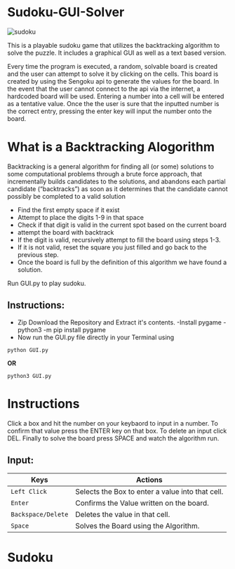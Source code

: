 # Sudoku-GUI-Solver

![sudoku](https://github.com/coldflows/Sudoku/assets/17550445/3e592b86-5eae-4eb3-8f6d-08a73a65bc70)



This is a playable sudoku game that utilizes  the backtracking algorithm to solve the puzzle. It includes a graphical GUI as well as a text based version.

Every time the program is executed, a random, solvable board is created and the user can attempt to solve it by clicking on the cells. This board is created by using the Sengoku api to generate the values for the board. In the event that the user cannot connect to the api via the internet, a hardcoded board will be used. Entering a number into a cell will be entered as a tentative value. Once the the user is sure that the inputted number is the correct entry, pressing the enter key will input the number onto the board. 

# What is a Backtracking Alogorithm
Backtracking is a general algorithm for finding all (or some) solutions to some computational problems through a brute force approach, that incrementally builds candidates to the solutions, and abandons each partial candidate (“backtracks”) as soon as it determines that the candidate cannot possibly be completed to a valid solution

* Find the first empty space if it exist
* Attempt to place the digits 1-9 in that space
* Check if that digit is valid in the current spot based on the current board
* attempt the board with backtrack
* If the digit is valid, recursively attempt to fill the board using steps 1-3.
* If it is not valid, reset the square you just filled and go back to the previous step.
* Once the board is full by the definition of this algorithm we have found a solution.

Run GUI.py to play sudoku.

## Instructions:
- Zip Download the Repository and Extract it's contents.
-Install pygame
-python3 -m pip install pygame
- Now run the GUI.py file directly in your Terminal using
```
python GUI.py
```
**OR**
```
python3 GUI.py
```



# Instructions
Click a box and hit the number on your keybaord to input in a number. To confirm that value press the ENTER key on that box. To delete an input click DEL. Finally to solve the board press SPACE and watch the algorithm run.

## Input:

| Keys              | Actions                                                         |
|-------------------|-----------------------------------------------------------------|
| `Left Click`      | Selects the Box to enter a value into that cell.                |
| `Enter`           | Confirms the Value written on the board.     |
| `Backspace/Delete`| Deletes the value in that cell.                                 |
| `Space`           | Solves the Board using the Algorithm.                           |



# Sudoku
